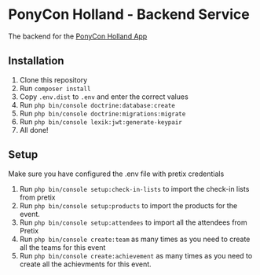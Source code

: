 # PonyCon Holland - Backend Service
The backend for the [PonyCon Holland App](https://github.com/Stichting-Dutch-Pony-Events/pch-app)
## Installation
1. Clone this repository
2. Run `composer install`
3. Copy `.env.dist` to `.env` and enter the correct values
4. Run `php bin/console doctrine:database:create`
5. Run `php bin/console doctrine:migrations:migrate`
6. Run `php bin/console lexik:jwt:generate-keypair`
7. All done!

## Setup

Make sure you have configured the .env file with pretix credentials

1. Run `php bin/console setup:check-in-lists` to import the check-in lists from pretix
2. Run `php bin/console setup:products` to import the products for the event.
3. Run `php bin/console setup:attendees` to import all the attendees from Pretix
4. Run `php bin/console create:team` as many times as you need to create all the teams for this event
5. Run `php bin/console create:achievement` as many times as you need to create all the achievments for this event.